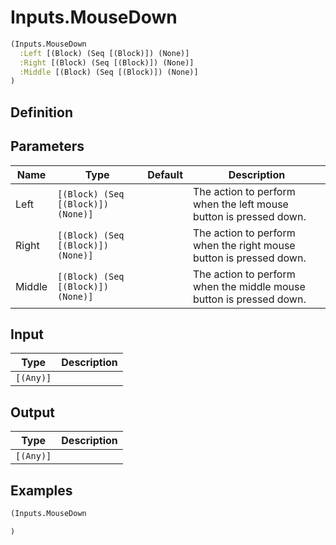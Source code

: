 # Inputs.MouseDown

```clojure
(Inputs.MouseDown
  :Left [(Block) (Seq [(Block)]) (None)]
  :Right [(Block) (Seq [(Block)]) (None)]
  :Middle [(Block) (Seq [(Block)]) (None)]
)
```

## Definition


## Parameters
| Name | Type | Default | Description |
|------|------|---------|-------------|
| Left | `[(Block) (Seq [(Block)]) (None)]` |  | The action to perform when the left mouse button is pressed down. |
| Right | `[(Block) (Seq [(Block)]) (None)]` |  | The action to perform when the right mouse button is pressed down. |
| Middle | `[(Block) (Seq [(Block)]) (None)]` |  | The action to perform when the middle mouse button is pressed down. |


## Input
| Type | Description |
|------|-------------|
| `[(Any)]` |  |


## Output
| Type | Description |
|------|-------------|
| `[(Any)]` |  |


## Examples

```clojure
(Inputs.MouseDown

)
```
